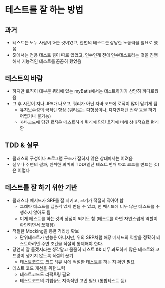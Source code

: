 # 테스트를 잘 하는 방법
## 과거
- 테스트는 모두 사람이 하는 것이었고, 한번의 테스트는 상당한 노동력을 필요로 했음
- SI에서는 전용 테스트 팀이 따로 있었고, 인수인계 전에 인수테스트라는 것을 진행해서 기능적인 테스트를 꼼꼼히 했었음

## 테스트의 바람
- 하지만 로직이 대부분 쿼리에 있는 myBatis에서는 테스트하기가 상당히 까다로웠음
- 그 후 시간이 지나 JPA가 나오고, 쿼리가 아닌 자바 코드에 로직이 많이 담기게 됨
    - 유지보수성의 극적인 향상 (쿼리로는 다형성이나, 디자인패턴 전략 등을 하기 어렵거나 불가능)
    - 자바코드에 담긴 로직은 테스트하기 쿼리에 담긴 로직에 비해 상대적으로 편리함

## TDD & 실무
- 클래스의 구성이나 프로그램 구조가 잡히지 않은 상태에서는 어려움
- 실무나 주변의 결과, 완벽한 의미의 TDD(일단 테스트 먼저 짜고 코드를 만드는 것)은 어렵다

## 테스트를 잘 하기 위한 기반
- 클래스나 메서드가 SRP를 잘 지키고, 크기가 적절히 작아야 함
    - 그래야 테스트를 집중력 있게 만들 수 있고, 한 메서드에 너무 많은 테스트를 수행하지 않아도 됨
    - 이게 테스트를 하는 것의 장점이 되기도 함 (테스트를 하면 자연스럽게 역할이 확인되면서 쪼개짐)
- 적절한 Mocking을 통한 격리성 확보
    - 단위테스트가 만능은 아니지만, 위의 SRP처럼 해당 메서드의 역할을 정확히 테스트하려면 주변 조건을
    적절히 통제해야 한다.
- 당연히 잘 돌겠지라는 생각말고 꼼꼼히 테스트 && 너무 과도하게 많은 테스트와 코드량이 생기지 않도록 적절히 끊기
    - 테스트코드도 코드 리뷰 시에 적절한 테스트를 하는 지 확인 필요
- 테스트 코드 개선을 위한 노력
    - 테스트코드도 리팩토링 필요
    - 테스트코드의 기법들도 지속적인 고민 필요 (통합테스트 등)
